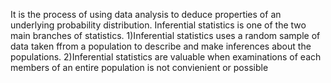 It is the process of using data analysis to deduce properties of an underlying probability distribution.
Inferential statistics is one of the two main branches of statistics.
1)Inferential statistics uses a random sample of data taken ffrom a population to describe and make inferences about the populations.
2)Inferential statistics are valuable when examinations of each members of an entire population is not convienient or possible
